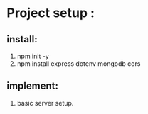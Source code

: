 # Project setup :

## install:
1. npm init -y
2. npm install express dotenv mongodb cors


## implement:
1. basic server setup.
